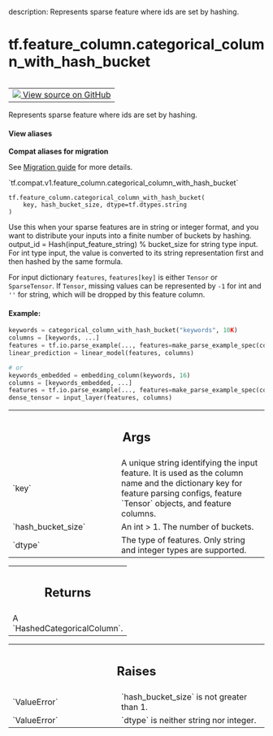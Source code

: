 description: Represents sparse feature where ids are set by hashing.

<div itemscope itemtype="http://developers.google.com/ReferenceObject">
<meta itemprop="name" content="tf.feature_column.categorical_column_with_hash_bucket" />
<meta itemprop="path" content="Stable" />
</div>

# tf.feature_column.categorical_column_with_hash_bucket

<!-- Insert buttons and diff -->

<table class="tfo-notebook-buttons tfo-api nocontent" align="left">
<td>
  <a target="_blank" href="https://github.com/tensorflow/tensorflow/blob/r2.2/tensorflow/python/feature_column/feature_column_v2.py#L1482-L1538">
    <img src="https://www.tensorflow.org/images/GitHub-Mark-32px.png" />
    View source on GitHub
  </a>
</td>
</table>



Represents sparse feature where ids are set by hashing.

<section class="expandable">
  <h4 class="showalways">View aliases</h4>
  <p>
<b>Compat aliases for migration</b>
<p>See
<a href="https://www.tensorflow.org/guide/migrate">Migration guide</a> for
more details.</p>
<p>`tf.compat.v1.feature_column.categorical_column_with_hash_bucket`</p>
</p>
</section>

<pre class="devsite-click-to-copy prettyprint lang-py tfo-signature-link">
<code>tf.feature_column.categorical_column_with_hash_bucket(
    key, hash_bucket_size, dtype=tf.dtypes.string
)
</code></pre>



<!-- Placeholder for "Used in" -->

Use this when your sparse features are in string or integer format, and you
want to distribute your inputs into a finite number of buckets by hashing.
output_id = Hash(input_feature_string) % bucket_size for string type input.
For int type input, the value is converted to its string representation first
and then hashed by the same formula.

For input dictionary `features`, `features[key]` is either `Tensor` or
`SparseTensor`. If `Tensor`, missing values can be represented by `-1` for int
and `''` for string, which will be dropped by this feature column.

#### Example:



```python
keywords = categorical_column_with_hash_bucket("keywords", 10K)
columns = [keywords, ...]
features = tf.io.parse_example(..., features=make_parse_example_spec(columns))
linear_prediction = linear_model(features, columns)

# or
keywords_embedded = embedding_column(keywords, 16)
columns = [keywords_embedded, ...]
features = tf.io.parse_example(..., features=make_parse_example_spec(columns))
dense_tensor = input_layer(features, columns)
```

<!-- Tabular view -->
 <table class="responsive fixed orange">
<colgroup><col width="214px"><col></colgroup>
<tr><th colspan="2"><h2 class="add-link">Args</h2></th></tr>

<tr>
<td>
`key`
</td>
<td>
A unique string identifying the input feature. It is used as the
column name and the dictionary key for feature parsing configs, feature
`Tensor` objects, and feature columns.
</td>
</tr><tr>
<td>
`hash_bucket_size`
</td>
<td>
An int > 1. The number of buckets.
</td>
</tr><tr>
<td>
`dtype`
</td>
<td>
The type of features. Only string and integer types are supported.
</td>
</tr>
</table>



<!-- Tabular view -->
 <table class="responsive fixed orange">
<colgroup><col width="214px"><col></colgroup>
<tr><th colspan="2"><h2 class="add-link">Returns</h2></th></tr>
<tr class="alt">
<td colspan="2">
A `HashedCategoricalColumn`.
</td>
</tr>

</table>



<!-- Tabular view -->
 <table class="responsive fixed orange">
<colgroup><col width="214px"><col></colgroup>
<tr><th colspan="2"><h2 class="add-link">Raises</h2></th></tr>

<tr>
<td>
`ValueError`
</td>
<td>
`hash_bucket_size` is not greater than 1.
</td>
</tr><tr>
<td>
`ValueError`
</td>
<td>
`dtype` is neither string nor integer.
</td>
</tr>
</table>

